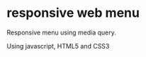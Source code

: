# responsive web menu
<p>Responsive menu using media query.</p>
<p>Using javascript, HTML5 and CSS3</p>
